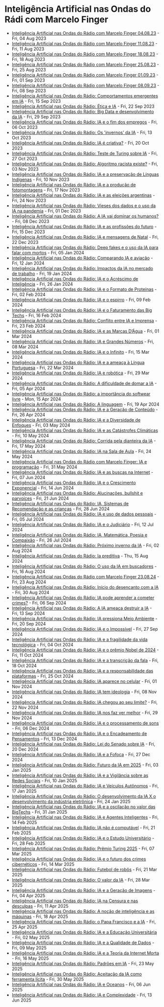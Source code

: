 # Inteligência Artificial nas Ondas do Rádi com Marcelo Finger


<!-- Geração do primeiro script https://www.perplexity.ai/search/como-extrai-de-um-rss-de-um-po-163edq9oQ8a.0.qn8QaYJw -->

<!-- Geração de um dos scripts https://www.perplexity.ai/search/escreva-um-shell-script-que-re-n4pKeumGQfm_CO5d0_qCIA -->



<!-- Lista gerada por script -->

- [Inteligência Artificial nas Ondas do Rádio com Marcelo Finger 04.08.23](https://omny.fm/shows/colunistas-eldorado-estad-o/intelig-ncia-artificial-nas-ondas-do-r-dio-com-mar) - Fri, 04 Aug 2023
- [Inteligência Artificial nas Ondas do Rádio com Marcelo Finger 11.08.23](https://omny.fm/shows/colunistas-eldorado-estad-o/intelig-ncia-artificial-nas-ondas-do-r-dio-com-m-1) - Fri, 11 Aug 2023
- [Inteligência Artificial nas Ondas do Rádio com Marcelo Finger 18.08.23](https://omny.fm/shows/colunistas-eldorado-estad-o/intelig-ncia-artificial-nas-ondas-do-r-dio-com-m-2) - Fri, 18 Aug 2023
- [Inteligência Artificial nas Ondas do Rádio com Marcelo Finger 25.08.23](https://omny.fm/shows/colunistas-eldorado-estad-o/intelig-ncia-artificial-nas-ondas-do-r-dio-com-m-3) - Fri, 25 Aug 2023
- [Inteligência Artificial nas Ondas do Rádio com Marcelo Finger 01.09.23](https://omny.fm/shows/colunistas-eldorado-estad-o/intelig-ncia-artificial-nas-ondas-do-r-dio-com-m-4) - Fri, 01 Sep 2023
- [Inteligência Artificial nas Ondas do Rádio com Marcelo Finger 08.09.23](https://omny.fm/shows/colunistas-eldorado-estad-o/intelig-ncia-artificial-nas-ondas-do-r-dio-com-m-5) - Fri, 08 Sep 2023
- [Inteligência Artificial nas Ondas do Rádio: Comportamentos emergentes em IA](https://omny.fm/shows/colunistas-eldorado-estad-o/intelig-ncia-artificial-nas-ondas-do-r-dio-com-m-6) - Fri, 15 Sep 2023
- [Inteligência Artificial nas Ondas do Rádio: Ética e IA](https://omny.fm/shows/colunistas-eldorado-estad-o/intelig-ncia-artificial-nas-ondas-do-r-dio-tica-e) - Fri, 22 Sep 2023
- [Inteligência Artificial nas Ondas do Rádio: Big Data e desenvolvimento da IA](https://omny.fm/shows/colunistas-eldorado-estad-o/intelig-ncia-artificial-nas-ondas-do-r-dio-big-dat) - Fri, 29 Sep 2023
- [Inteligência Artificial nas Ondas do Rádio: IA e o fim dos empregos](https://omny.fm/shows/colunistas-eldorado-estad-o/intelig-ncia-artificial-nas-ondas-do-r-dio-ia-e-o) - Fri, 06 Oct 2023
- [Inteligência Artificial nas Ondas do Rádio: Os 'invernos' da IA](https://omny.fm/shows/colunistas-eldorado-estad-o/intelig-ncia-artificial-nas-ondas-do-r-dio-os-inve) - Fri, 13 Oct 2023
- [Inteligência Artificial nas Ondas do Rádio: IA é criativa?](https://omny.fm/shows/colunistas-eldorado-estad-o/intelig-ncia-artificial-nas-ondas-do-r-dio-ia-cria) - Fri, 20 Oct 2023
- [Inteligência Artificial nas Ondas do Rádio: Teste de Turing sobre IA](https://omny.fm/shows/colunistas-eldorado-estad-o/intelig-ncia-artificial-nas-ondas-do-r-dio-teste-d) - Fri, 27 Oct 2023
- [Inteligência Artificial nas Ondas do Rádio: Algoritmo racista existe?](https://omny.fm/shows/colunistas-eldorado-estad-o/intelig-ncia-artificial-nas-ondas-do-r-dio-algorit) - Fri, 03 Nov 2023
- [Inteligência Artificial nas Ondas do Rádio: IA e a preservação de Línguas Indígenas](https://omny.fm/shows/colunistas-eldorado-estad-o/intelig-ncia-artificial-nas-ondas-do-r-dio-ia-e-a) - Fri, 10 Nov 2023
- [Inteligência Artificial nas Ondas do Rádio: IA e a produção de fotomontagens](https://omny.fm/shows/colunistas-eldorado-estad-o/intelig-ncia-artificial-nas-ondas-do-r-dio-ia-e-1) - Fri, 17 Nov 2023
- [Inteligência Artificial nas Ondas do Rádio: IA e as eleições argentinas](https://omny.fm/shows/colunistas-eldorado-estad-o/intelig-ncia-artificial-nas-ondas-do-r-dio-ia-e-as) - Fri, 24 Nov 2023
- [Inteligência Artificial nas Ondas do Rádio: Vieses dos dados e o uso da IA na pandemia](https://omny.fm/shows/colunistas-eldorado-estad-o/intelig-ncia-artificial-nas-ondas-do-r-dio-vieses) - Fri, 01 Dec 2023
- [Inteligência Artificial nas Ondas do Rádio: A IA vai dominar os humanos?](https://omny.fm/shows/colunistas-eldorado-estad-o/intelig-ncia-artificial-nas-ondas-do-r-dio-a-ia-va) - Fri, 08 Dec 2023
- [Inteligência Artificial nas Ondas do Rádio: IA e as profissões do futuro](https://omny.fm/shows/colunistas-eldorado-estad-o/intelig-ncia-artificial-nas-ondas-do-r-dio-ia-e-2) - Fri, 15 Dec 2023
- [Inteligência Artificial nas Ondas do Rádio: IA e mensagens de Natal](https://omny.fm/shows/colunistas-eldorado-estad-o/intelig-ncia-artificial-nas-ondas-do-r-dio-ia-e-me) - Fri, 22 Dec 2023
- [Inteligência Artificial nas Ondas do Rádio: Deep fakes e o uso da IA para falar com mortos](https://omny.fm/shows/colunistas-eldorado-estad-o/intelig-ncia-artificial-nas-ondas-do-r-dio-deep-fa) - Fri, 05 Jan 2024
- [Inteligência Artificial nas Ondas do Rádio: Comparando IA e aviação](https://omny.fm/shows/colunistas-eldorado-estad-o/intelig-ncia-artificial-nas-ondas-do-r-dio-compara) - Fri, 12 Jan 2024
- [Inteligência Artificial nas Ondas do Rádio: Impactos da IA no mercado de trabalho](https://omny.fm/shows/colunistas-eldorado-estad-o/intelig-ncia-artificial-nas-ondas-do-r-dio-impacto) - Fri, 19 Jan 2024
- [Inteligência Artificial nas Ondas do Rádio: IA e o Acréscimo de Inteligência](https://omny.fm/shows/colunistas-eldorado-estad-o/intelig-ncia-artificial-nas-ondas-do-r-dio-ia-e-3) - Fri, 26 Jan 2024
- [Inteligência Artificial nas Ondas do Rádio: IA e o Formato de Proteínas](https://omny.fm/shows/colunistas-eldorado-estad-o/intelig-ncia-artificial-nas-ondas-do-r-dio-ia-e-4) - Fri, 02 Feb 2024
- [Inteligência Artificial nas Ondas do Rádio: IA e o espirro](https://omny.fm/shows/colunistas-eldorado-estad-o/intelig-ncia-artificial-nas-ondas-do-r-dio-ia-e-5) - Fri, 09 Feb 2024
- [Inteligência Artificial nas Ondas do Rádio: IA e o Faturamento das Big Techs](https://omny.fm/shows/colunistas-eldorado-estad-o/intelig-ncia-artificial-nas-ondas-do-r-dio-ia-e-6) - Fri, 16 Feb 2024
- [Inteligência Artificial nas Ondas do Rádio: Conflito entre IA e Imprensa](https://omny.fm/shows/colunistas-eldorado-estad-o/intelig-ncia-artificial-nas-ondas-do-r-dio-conflit) - Fri, 23 Feb 2024
- [Inteligência Artificial nas Ondas do Rádio: IA e as Marcas D’Água](https://omny.fm/shows/colunistas-eldorado-estad-o/intelig-ncia-artificial-nas-ondas-do-r-dio-ia-e-7) - Fri, 01 Mar 2024
- [Inteligência Artificial nas Ondas do Rádio: IA e Grandes Números](https://omny.fm/shows/colunistas-eldorado-estad-o/intelig-ncia-artificial-nas-ondas-do-r-dio-ia-e-gr) - Fri, 08 Mar 2024
- [Inteligência Artificial nas Ondas do Rádio: IA e o Infinito](https://omny.fm/shows/colunistas-eldorado-estad-o/intelig-ncia-artificial-nas-ondas-do-r-dio-ia-e-8) - Fri, 15 Mar 2024
- [Inteligência Artificial nas Ondas do Rádio: IA e a ameaça à Língua Portuguesa](https://omny.fm/shows/colunistas-eldorado-estad-o/intelig-ncia-artificial-nas-ondas-do-r-dio-ia-e-9) - Fri, 22 Mar 2024
- [Inteligência Artificial nas Ondas do Rádio: IA e robótica](https://omny.fm/shows/colunistas-eldorado-estad-o/intelig-ncia-artificial-nas-ondas-do-r-dio-ia-e-ro) - Fri, 29 Mar 2024
- [Inteligência Artificial nas Ondas do Rádio: A dificuldade de domar a IA](https://omny.fm/shows/colunistas-eldorado-estad-o/intelig-ncia-artificial-nas-ondas-do-r-dio-a-dific) - Fri, 05 Apr 2024
- [Inteligência Artificial nas Ondas do Rádio: a importância do softwear livre](https://omny.fm/shows/colunistas-eldorado-estad-o/intelig-ncia-artificial-nas-ondas-do-r-dio-a-impor) - Mon, 15 Apr 2024
- [Inteligência Artificial nas Ondas do Rádio: A linguagem](https://omny.fm/shows/colunistas-eldorado-estad-o/intelig-ncia-artificial-nas-ondas-do-r-dio-a-lingu) - Fri, 19 Apr 2024
- [Inteligência Artificial nas Ondas do Rádio: IA e a Geração de Conteúdo](https://omny.fm/shows/colunistas-eldorado-estad-o/intelig-ncia-artificial-nas-ondas-do-r-dio-ia-e-10) - Fri, 26 Apr 2024
- [Inteligência Artificial nas Ondas do Rádio: IA e a Diversidade de Enfoques](https://omny.fm/shows/colunistas-eldorado-estad-o/intelig-ncia-artificial-nas-ondas-do-r-dio-ia-e-11) - Fri, 03 May 2024
- [Inteligência Artificial nas Ondas do Rádio: IA e as Catástrofes Climáticas](https://omny.fm/shows/colunistas-eldorado-estad-o/intelig-ncia-artificial-nas-ondas-do-r-dio-ia-e-12) - Fri, 10 May 2024
- [Inteligência Artificial nas Ondas do Rádio: Corrida pela dianteira da IA](https://omny.fm/shows/colunistas-eldorado-estad-o/intelig-ncia-artificial-nas-ondas-do-r-dio-corrida) - Fri, 17 May 2024
- [Inteligência Artificial nas Ondas do Rádio: IA na Sala de Aula](https://omny.fm/shows/colunistas-eldorado-estad-o/intelig-ncia-artificial-nas-ondas-do-r-dio-ia-na-s) - Fri, 24 May 2024
- [Inteligência Artificial nas Ondas do Rádio com Marcelo Finger: IA e programação](https://omny.fm/shows/colunistas-eldorado-estad-o/intelig-ncia-artificial-nas-ondas-do-r-dio-com-m-7) - Fri, 31 May 2024
- [Inteligência Artificial nas Ondas do Rádio: IA e as buscas na Internet](https://omny.fm/shows/colunistas-eldorado-estad-o/intelig-ncia-artificial-nas-ondas-do-r-dio-ia-e-13) - Fri, 07 Jun 2024
- [Inteligência Artificial nas Ondas do Rádio: IA e o Crescimento Exponencial](https://omny.fm/shows/colunistas-eldorado-estad-o/intelig-ncia-artificial-nas-ondas-do-r-dio-ia-e-14) - Fri, 14 Jun 2024
- [Inteligência Artificial nas Ondas do Rádio: Alucinações, bullshit e parvoíces](https://omny.fm/shows/colunistas-eldorado-estad-o/intelig-ncia-artificial-nas-ondas-do-r-dio-alucina) - Fri, 21 Jun 2024
- [Inteligência Artificial nas Ondas do Rádio: IA, Sistemas de Recomendação e as crianças](https://omny.fm/shows/colunistas-eldorado-estad-o/intelig-ncia-artificial-nas-ondas-do-r-dio-ia-sist) - Fri, 28 Jun 2024
- [Inteligência Artificial nas Ondas do Rádio: IA e uso de dados pessoais](https://omny.fm/shows/colunistas-eldorado-estad-o/intelig-ncia-artificial-nas-ondas-do-r-dio-ia-e-us) - Fri, 05 Jul 2024
- [Inteligência Artificial nas Ondas do Rádio: IA e o Judiciário](https://omny.fm/shows/colunistas-eldorado-estad-o/intelig-ncia-artificial-nas-ondas-do-r-dio-ia-e-15) - Fri, 12 Jul 2024
- [Inteligência Artificial nas Ondas do Rádio: IA, Matemática, Poesia e Compaixão](https://omny.fm/shows/colunistas-eldorado-estad-o/intelig-ncia-artificial-nas-ondas-do-r-dio-ia-mate) - Fri, 26 Jul 2024
- [Inteligência Artificial nas Ondas do Rádio: Próximo inverno da IA](https://omny.fm/shows/colunistas-eldorado-estad-o/intelig-ncia-artificial-nas-ondas-do-r-dio-pr-ximo) - Fri, 02 Aug 2024
- [Inteligência Artificial nas Ondas do Rádio: Ia preditiva](https://omny.fm/shows/colunistas-eldorado-estad-o/intelig-ncia-artificial-nas-ondas-do-r-dio-ia-pred) - Thu, 15 Aug 2024
- [Inteligência Artificial nas Ondas do Rádio: O uso da IA em buscadores](https://omny.fm/shows/colunistas-eldorado-estad-o/intelig-ncia-artificial-nas-ondas-do-r-dio-o-uso-d) - Fri, 16 Aug 2024
- [Inteligência Artificial nas Ondas do Rádio com Marcelo Finger 23.08.24](https://omny.fm/shows/colunistas-eldorado-estad-o/intelig-ncia-artificial-nas-ondas-do-r-dio-com-m-8) - Fri, 23 Aug 2024
- [Inteligência Artificial nas Ondas do Rádio: Início do desencanto com a IA](https://omny.fm/shows/colunistas-eldorado-estad-o/intelig-ncia-artificial-nas-ondas-do-r-dio-in-cio) - Fri, 30 Aug 2024
- [Inteligência Artificial nas Ondas do Rádio: IA pode aprender a cometer crimes?](https://omny.fm/shows/colunistas-eldorado-estad-o/intelig-ncia-artificial-nas-ondas-do-r-dio-ia-pode) - Fri, 06 Sep 2024
- [Inteligência Artificial nas Ondas do Rádio: A IA ameaça destruir a IA](https://omny.fm/shows/colunistas-eldorado-estad-o/intelig-ncia-artificial-nas-ondas-do-r-dio-a-ia-am) - Fri, 13 Sep 2024
- [Inteligência Artificial nas Ondas do Rádio: IA pressiona Meio Ambiente](https://omny.fm/shows/colunistas-eldorado-estad-o/intelig-ncia-artificial-nas-ondas-do-r-dio-ia-pres) - Fri, 20 Sep 2024
- [Inteligência Artificial nas Ondas do Rádio: IA e o Impossível](https://omny.fm/shows/colunistas-eldorado-estad-o/intelig-ncia-artificial-nas-ondas-do-r-dio-ia-e-16) - Fri, 27 Sep 2024
- [Inteligência Artificial nas Ondas do Rádio: IA e a fragilidade da vida tecnológica](https://omny.fm/shows/colunistas-eldorado-estad-o/intelig-ncia-artificial-nas-ondas-do-r-dio-ia-e-17) - Fri, 04 Oct 2024
- [Inteligência Artificial nas Ondas do Rádio: IA e o prêmio Nobel de 2024](https://omny.fm/shows/colunistas-eldorado-estad-o/intelig-ncia-artificial-nas-ondas-do-r-dio-ia-e-18) - Fri, 11 Oct 2024
- [Inteligência Artificial nas Ondas do Rádio: IA e a transcrição da fala](https://omny.fm/shows/colunistas-eldorado-estad-o/intelig-ncia-artificial-nas-ondas-do-r-dio-ia-e-19) - Fri, 18 Oct 2024
- [Inteligência Artificial nas Ondas do Rádio: IA e a responsabilidade das plataformas](https://omny.fm/shows/colunistas-eldorado-estad-o/intelig-ncia-artificial-nas-ondas-do-r-dio-ia-e-20) - Fri, 25 Oct 2024
- [Inteligência Artificial nas Ondas do Rádio: IA aparece no celular](https://omny.fm/shows/colunistas-eldorado-estad-o/intelig-ncia-artificial-nas-ondas-do-r-dio-ia-apar) - Fri, 01 Nov 2024
- [Inteligência Artificial nas Ondas do Rádio: IA tem ideologia](https://omny.fm/shows/colunistas-eldorado-estad-o/intelig-ncia-artificial-nas-ondas-do-r-dio-ia-tem) - Fri, 08 Nov 2024
- [Inteligência Artificial nas Ondas do Rádio: IA chegou ao seu limite?](https://omny.fm/shows/colunistas-eldorado-estad-o/intelig-ncia-artificial-nas-ondas-do-r-dio-ia-cheg) - Fri, 22 Nov 2024
- [Inteligência Artificial nas Ondas do Rádio: IA nos faz ver melhor](https://omny.fm/shows/colunistas-eldorado-estad-o/intelig-ncia-artificial-nas-ondas-do-r-dio-ia-nos) - Fri, 29 Nov 2024
- [Inteligência Artificial nas Ondas do Rádio: IA e o processamento de sons](https://omny.fm/shows/colunistas-eldorado-estad-o/intelig-ncia-artificial-nas-ondas-do-r-dio-ia-e-21) - Fri, 06 Dec 2024
- [Inteligência Artificial nas Ondas do Rádio: IA e o Encadeamento de Pensamentos](https://omny.fm/shows/colunistas-eldorado-estad-o/intelig-ncia-artificial-nas-ondas-do-r-dio-ia-e-22) - Fri, 13 Dec 2024
- [Inteligência Artificial nas Ondas do Rádio: Lei do Senado sobre IA](https://omny.fm/shows/colunistas-eldorado-estad-o/intelig-ncia-artificial-nas-ondas-do-r-dio-lei-do) - Fri, 20 Dec 2024
- [Inteligência Artificial nas Ondas do Rádio: IA e a Fofoca](https://omny.fm/shows/colunistas-eldorado-estad-o/intelig-ncia-artificial-nas-ondas-do-r-dio-ia-e-23) - Fri, 27 Dec 2024
- [Inteligência Artificial nas Ondas do Rádio: Futuro da IA em 2025](https://omny.fm/shows/colunistas-eldorado-estad-o/intelig-ncia-artificial-nas-ondas-do-r-dio-futuro) - Fri, 03 Jan 2025
- [Inteligência Artificial nas Ondas do Rádio: IA e a Vigilância sobre as Redes Sociais](https://omny.fm/shows/colunistas-eldorado-estad-o/intelig-ncia-artificial-nas-ondas-do-r-dio-ia-e-24) - Fri, 10 Jan 2025
- [Inteligência Artificial nas Ondas do Rádio: IA e Veículos Autônomos](https://omny.fm/shows/colunistas-eldorado-estad-o/intelig-ncia-artificial-nas-ondas-do-r-dio) - Fri, 17 Jan 2025
- [Inteligência Artificial nas Ondas do Rádio: O desenvolvimento da IA X o desenvolvimento da indústria eletrônica](https://omny.fm/shows/colunistas-eldorado-estad-o/intelig-ncia-artificial-nas-ondas-do-r-dio-o-desen) - Fri, 24 Jan 2025
- [Inteligência Artificial nas Ondas do Rádio: IA e a oscilação no valor das BigTechs](https://omny.fm/shows/colunistas-eldorado-estad-o/intelig-ncia-artificial-nas-ondas-do-r-dio-ia-e-25) - Fri, 31 Jan 2025
- [Inteligência Artificial nas Ondas do Rádio: IA e Agentes Inteligentes](https://omny.fm/shows/colunistas-eldorado-estad-o/intelig-ncia-artificial-nas-ondas-do-r-dio-ia-e-ag) - Fri, 14 Feb 2025
- [Inteligência Artificial nas Ondas do Rádio: IA não é computável](https://omny.fm/shows/colunistas-eldorado-estad-o/intelig-ncia-artificial-nas-ondas-do-r-dio-ia-n-o) - Fri, 21 Feb 2025
- [Inteligência Artificial nas Ondas do Rádio: IA e o Estudo Universitário](https://omny.fm/shows/colunistas-eldorado-estad-o/intelig-ncia-artificial-nas-ondas-do-r-dio-ia-e-26) - Fri, 28 Feb 2025
- [Inteligência Artificial nas Ondas do Rádio: Prêmio Turing 2025](https://omny.fm/shows/colunistas-eldorado-estad-o/intelig-ncia-artificial-nas-ondas-do-r-dio-pr-mio) - Fri, 07 Mar 2025
- [Inteligência Artificial nas Ondas do Rádio: IA e o futuro dos crimes cibernéticos](https://omny.fm/shows/colunistas-eldorado-estad-o/intelig-ncia-artificial-nas-ondas-do-r-dio-ia-e-27) - Fri, 14 Mar 2025
- [Inteligência Artificial nas Ondas do Rádio: Futebol de robôs](https://omny.fm/shows/colunistas-eldorado-estad-o/intelig-ncia-artificial-nas-ondas-do-r-dio-futebol) - Fri, 21 Mar 2025
- [Inteligência Artificial nas Ondas do Rádio: O valor da IA](https://omny.fm/shows/colunistas-eldorado-estad-o/intelig-ncia-artificial-nas-ondas-do-r-dio-o-valor) - Fri, 28 Mar 2025
- [Inteligência Artificial nas Ondas do Rádio: IA e a Geração de Imagens](https://omny.fm/shows/colunistas-eldorado-estad-o/intelig-ncia-artificial-nas-ondas-do-r-dio-ia-e-a-gera-o-de-imagens) - Fri, 04 Apr 2025
- [Inteligência Artificial nas Ondas do Rádio: IA na Censura e nas desculpas](https://omny.fm/shows/colunistas-eldorado-estad-o/intelig-ncia-artificial-nas-ondas-do-r-dio-ia-na-censura-e-nas-desculpas) - Fri, 11 Apr 2025
- [Inteligência Artificial nas Ondas do Rádio: A noção de inteligência e as máquinas](https://omny.fm/shows/colunistas-eldorado-estad-o/intelig-ncia-artificial-nas-ondas-do-r-dio-a-no-o-de-intelig-ncia-e-as-m-quinas) - Fri, 18 Apr 2025
- [Inteligência Artificial nas Ondas do Rádio: o Papa Francisco e a IA](https://omny.fm/shows/colunistas-eldorado-estad-o/intelig-ncia-artificial-nas-ondas-do-r-dio-o-papa-francisco-e-a-ia) - Fri, 25 Apr 2025
- [Inteligência Artificial nas Ondas do Rádio: IA e a Educação Universitária](https://omny.fm/shows/colunistas-eldorado-estad-o/intelig-ncia-artificial-nas-ondas-do-r-dio-ia-e-a-educa-o-universit-ria) - Fri, 02 May 2025
- [Inteligência Artificial nas Ondas do Rádio: IA e a Qualidade de Dados](https://omny.fm/shows/colunistas-eldorado-estad-o/intelig-ncia-artificial-nas-ondas-do-r-dio-ia-e-a-qualidade-de-dados) - Fri, 09 May 2025
- [Inteligência Artificial nas Ondas do Rádio: IA e a Teoria da Internet Morta](https://omny.fm/shows/colunistas-eldorado-estad-o/intelig-ncia-artificial-nas-ondas-do-r-dio-ia-e-a-teoria-da-internet-morta) - Fri, 16 May 2025
- [Inteligência Artificial nas Ondas do Rádio: Padrões em IA](https://omny.fm/shows/colunistas-eldorado-estad-o/intelig-ncia-artificial-nas-ondas-do-r-dio-padr-es-em-ia) - Fri, 23 May 2025
- [Inteligência Artificial nas Ondas do Rádio: Aceitação da IA como ferramenta lícita](https://omny.fm/shows/colunistas-eldorado-estad-o/intelig-ncia-artificial-nas-ondas-do-r-dio-aceita-o-da-ia-como-ferramenta-l-cita) - Fri, 30 May 2025
- [Inteligência Artificial nas Ondas do Rádio: IA e Oceanos](https://omny.fm/shows/colunistas-eldorado-estad-o/intelig-ncia-artificial-nas-ondas-do-r-dio-ia-e-oceanos) - Fri, 06 Jun 2025
- [Inteligência Artificial nas Ondas do Rádio: IA e Complexidade](https://omny.fm/shows/colunistas-eldorado-estad-o/intelig-ncia-artificial-nas-ondas-do-r-dio-ia-e-complexidade) - Fri, 13 Jun 2025
